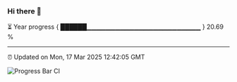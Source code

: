 ### Hi there 👋

⏳ Year progress { ██████▁▁▁▁▁▁▁▁▁▁▁▁▁▁▁▁▁▁▁▁▁▁▁▁ } 20.69 %

---

⏰ Updated on Mon, 17 Mar 2025 12:42:05 GMT

![Progress Bar CI](https://github.com/liununu/liununu/workflows/Progress%20Bar%20CI/badge.svg)
